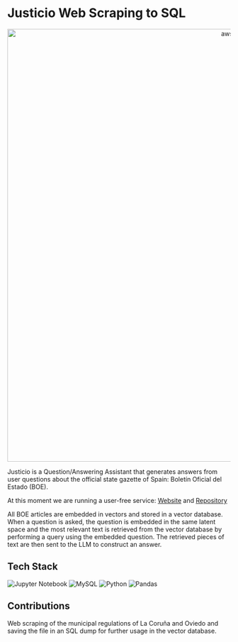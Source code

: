 # Justicio Web Scraping to SQL

<p align="center">
  <img width="976" alt="aws" src="https://github.com/user-attachments/assets/4c1b5690-95c5-416e-8944-39920dc59632">
</p>

Justicio is a Question/Answering Assistant that generates answers from user questions about the official state gazette of Spain: Boletín Oficial del Estado (BOE).


At this moment we are running a user-free service: [Website](https://justicio.es/v2/acerca) and [Repository](https://github.com/bukosabino/justicio)

All BOE articles are embedded in vectors and stored in a vector database. When a question is asked, the question is embedded in the same latent space and the most relevant text is retrieved from the vector database by performing a query using the embedded question. The retrieved pieces of text are then sent to the LLM to construct an answer.

## Tech Stack

![Jupyter Notebook](https://img.shields.io/badge/jupyter-%23FA0F00.svg?style=for-the-badge&logo=jupyter&logoColor=white)
![MySQL](https://img.shields.io/badge/mysql-%2300f.svg?style=for-the-badge&logo=mysql&logoColor=white)
![Python](https://img.shields.io/badge/python-3670A0?style=for-the-badge&logo=python&logoColor=ffdd54)
![Pandas](https://img.shields.io/badge/pandas-%23150458.svg?style=for-the-badge&logo=pandas&logoColor=white)

## Contributions

Web scraping of the municipal regulations of La Coruña and Oviedo and saving the file in an SQL dump for further usage in the vector database.

